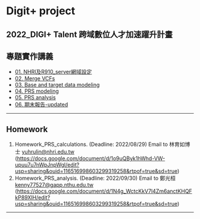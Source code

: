 # Digit+ project
2022_DIGI+ Talent 跨域數位人才加速躍升計畫
---
## 專題實作講義

* [01. NHRI及R910_server網域設定](https://drive.google.com/file/d/1oZJl8F0haUec3IJqc0sG1CSF1r87Wc10/view?usp=sharing)
* [02. Merge VCFs](https://drive.google.com/file/d/1sZdSV-8TLwcWQc-yRpvs_JdWcuU5kd5H/view?usp=sharing)
* [03. Base and target data modeling](https://drive.google.com/file/d/18KthfDxLez_lw4BWFVi9xEGYXKlWS8h9/view?usp=sharing)
* [04. PRS modeling](https://drive.google.com/file/d/1yTtkiKQ2A2zDPW5WFr5ZyiUgDjLSUbKE/view?usp=sharing)
* [05. PRS analysis](https://drive.google.com/file/d/1MREkdlL0uQahr_I_-YSwTzFFkdznOpYN/view?usp=sharing)
* [06. 期末報告-updated](https://drive.google.com/file/d/1HRlHk5GUdBVC0MXE9D62R3C1xfLNMABa/view?usp=sharing)
---
## Homework
1. Homework_PRS_calculations. (Deadline: 2022/08/29) Email to 林育如博士 yuhrulin@nhri.edu.tw (https://docs.google.com/document/d/1o9uQByk1hWhd-VW-upuu7u7nWpJnpWgl/edit?usp=sharing&ouid=116516998603299319258&rtpof=true&sd=true)
2. Homework_PRS_analysis. (Deadline: 2022/09/30) Email to 鄭光桓 kenny77527@gapp.nthu.edu.tw (https://docs.google.com/document/d/1N4g_WctcKkV7l4Zm6anctKHQFkP89XlH/edit?usp=sharing&ouid=116516998603299319258&rtpof=true&sd=true)
---
